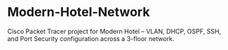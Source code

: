 # Modern-Hotel-Network
Cisco Packet Tracer project for Modern Hotel – VLAN, DHCP, OSPF, SSH, and Port Security configuration across a 3-floor network.
